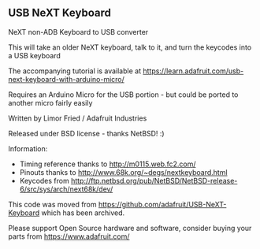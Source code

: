 ## USB NeXT Keyboard

NeXT non-ADB Keyboard to USB converter

This will take an older NeXT keyboard, talk to it, and turn the keycodes into a USB keyboard

The accompanying tutorial is available at https://learn.adafruit.com/usb-next-keyboard-with-arduino-micro/

Requires an Arduino Micro for the USB portion - but could be ported to another micro fairly easily

Written by Limor Fried / Adafruit Industries

Released under BSD license - thanks NetBSD! :)

Information:
- Timing reference thanks to http://m0115.web.fc2.com/
- Pinouts thanks to http://www.68k.org/~degs/nextkeyboard.html
- Keycodes from http://ftp.netbsd.org/pub/NetBSD/NetBSD-release-6/src/sys/arch/next68k/dev/

This code was moved from https://github.com/adafruit/USB-NeXT-Keyboard which has been archived.

Please support Open Source hardware and software, consider buying your parts from https://www.adafruit.com/

